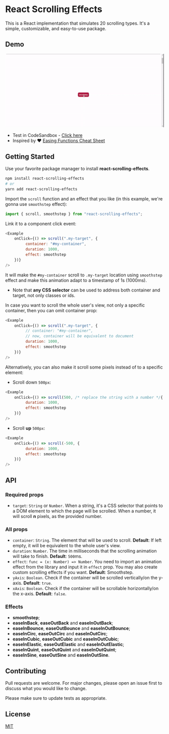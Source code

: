 # React Scrolling Effects

This is a React implementation that simulates 20 scrolling types. It's a simple, customizable, and easy-to-use package.

## Demo 

![Demo gif](https://github.com/felipe1234-dev/react-scrolling-effects/raw/main/demo.gif)

* Test in CodeSandbox - [Click here](https://8xje1.csb.app/)
* Inspired by ❤️ [Easing Functions Cheat Sheet](https://easings.net/)

## Getting Started

Use your favorite package manager to install **react-scrolling-effects**.

```bash
npm install react-scrolling-effects
# or
yarn add react-scrolling-effects
```
Import the ```scroll``` function and an effect that you like (in this example, we're gonna use ```smoothstep``` effect):
 
```javascript
import { scroll, smoothstep } from "react-scrolling-effects";
```
Link it to a component click event:

```javascript
<Example 
    onClick={() => scroll(".my-target", {
         container: "#my-container",
         duration: 1000,
         effect: smoothstep
    })}
/>
```

It will make the ```#my-container``` scroll to ```.my-target``` location using ```smoothstep``` effect and make this animation adapt to a timestamp of 1s (1000ms). 

* Note that **any CSS selector** can be used to address both container and target, not only classes or ids.

In case you want to scroll the whole user's view, not only a specific container, then you can omit container prop:

```javascript
<Example 
    onClick={() => scroll(".my-target", {
         // container: "#my-container",
         // now, container will be equivalent to document
         duration: 1000,
         effect: smoothstep
    })}
/>
```
Alternatively, you can also make it scroll some pixels instead of to a specific element:

* Scroll down ```500px```:

```javascript
<Example 
    onClick={() => scroll(500, /* replace the string with a number */{
         duration: 1000,
         effect: smoothstep
    })}
/>
```

* Scroll **up** ```500px```:

```javascript
<Example 
    onClick={() => scroll(-500, {
         duration: 1000,
         effect: smoothstep
    })}
/>
```

## API

### Required props
* ```target```: ```String``` or ```Number```. When a string, it's a CSS selector that points to a DOM element to which the page will be scrolled. When a number, it will scroll **n** pixels, as the provided number.

### All props
* ```container```: ```String```. The element that will be used to scroll. **Default**: If left empty, it will be equivalent to the whole user's view.
* ```duration```: ```Number```. The time in milliseconds that the scrolling animation will take to finish. **Default**: ```500```ms.
* ```effect```: ```func = (x: Number) => Number```. You need to import an animation effect from the library and input it in ```effect``` prop. You may also create custom scrolling effects if you want. **Default**: Smoothstep.
* ```yAxis```: ```Boolean```. Check if the container will be scrolled vertically/on the y-axis. **Default**: ```true```.
* ```xAxis```: ```Boolean```. Check if the container will be scrollable horizontally/on the x-axis. **Default**: ```false```.

### Effects
* **smoothstep**;
* **easeInBack**, **easeOutBack** and **easeInOutBack**;
* **easeInBounce**, **easeOutBounce** and **easeInOutBounce**;
* **easeInCirc**, **easeOutCirc** and **easeInOutCirc**;
* **easeInCubic**, **easeOutCubic** and **easeInOutCubic**;
* **easeInElastic**, **easeOutElastic** and **easeInOutElastic**;
* **easeInQuint**, **easeOutQuint** and **easeInOutQuint**;
* **easeInSine**, **easeOutSine** and **easeInOutSine**.


## Contributing
Pull requests are welcome. For major changes, please open an issue first to discuss what you would like to change.

Please make sure to update tests as appropriate.

## License
[MIT](./LICENSE.txt)